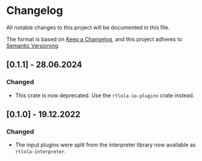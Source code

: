 # Changelog
All notable changes to this project will be documented in this file.

The format is based on [Keep a Changelog](https://keepachangelog.com/en/1.0.0/),
and this project adheres to [Semantic Versioning](https://semver.org/spec/v2.0.0.html).

## [0.1.1] - 28.06.2024

### Changed
- This crate is now deprecated. Use the `rtlola-io-plugins` crate instead.

## [0.1.0] - 19.12.2022

### Changed
- The input plugins were split from the interpreter library now available as `rtlola-interpreter`.